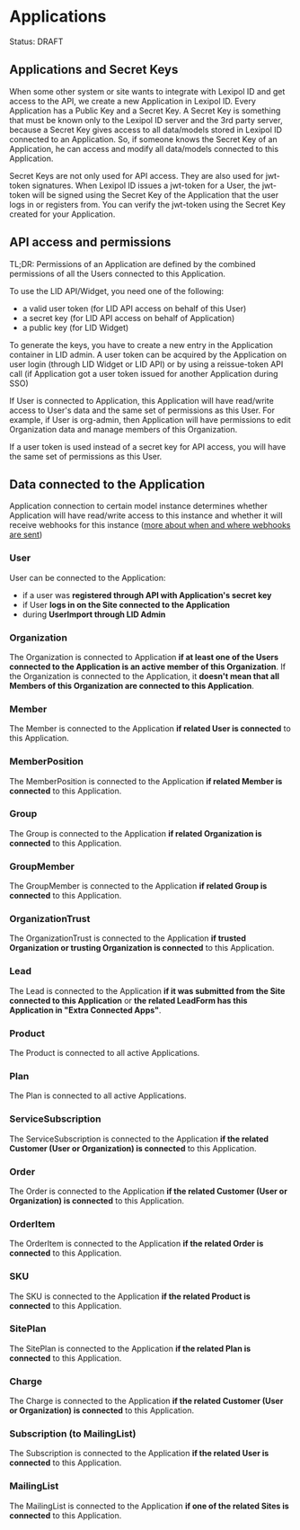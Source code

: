 # Applications
Status: DRAFT

## Applications and Secret Keys
When some other system or site wants to integrate with Lexipol ID and 
get access to the API, we create a new Application in Lexipol ID. 
Every Application has a Public Key and a Secret Key. 
A Secret Key is something that must be known only to the Lexipol ID server and the
3rd party server, because a Secret Key gives access to all data/models stored in
Lexipol ID connected to an Application. So, if someone knows the Secret Key 
of an Application, he can access and modify all data/models connected 
to this Application. 

Secret Keys are not only used for API access. They are also used for jwt-token 
signatures. When Lexipol ID issues a jwt-token for a User, the jwt-token will be signed using the Secret Key of the
Application that the user logs in or registers from. You can verify the jwt-token using 
the Secret Key created for your Application.

## API access and permissions
TL;DR: Permissions of an Application are defined by the combined permissions 
of all the Users connected to this Application.

To use the LID API/Widget, you need one of the following:
* a valid user token (for LID API access on behalf of this User)
* a secret key (for LID API access on behalf of Application)
* a public key (for LID Widget)

To generate the keys, you have to create a new entry in the Application container in LID 
admin.
A user token can be acquired by the Application on user login 
(through LID Widget or LID API) or by using a reissue-token API call 
(if Application got a user token issued for another Application during SSO)

If User is connected to Application, this Application will have read/write 
access to User's data and the same set of permissions as this User. 
For example, if User is org-admin, then Application will have permissions 
to edit Organization data and manage members of this Organization.

If a user token is used instead of a secret key for API access, 
you will have the same set of permissions as this User.  

## Data connected to the Application
Application connection to certain model instance determines whether Application 
will have read/write access to this instance and whether it will receive
webhooks for this instance 
([more about when and where webhooks are sent](./webhooks.md#where-and-when-webhooks-are-sent))


### User
User can be connected to the Application:
- if a user was **registered through API with Application's secret key**
- if User **logs in on the Site connected to the Application**
- during **UserImport through LID Admin**

### Organization
The Organization is connected to Application **if at least one of the Users 
connected to the Application is an active member of this Organization**.
If the Organization is connected to the Application, it **doesn't mean that all
Members of this Organization are connected to this Application**.

### Member
The Member is connected to the Application **if related User is connected** 
to this Application.

### MemberPosition
The MemberPosition is connected to the Application **if related Member 
is connected** to this Application.

### Group
The Group is connected to the Application **if related Organization 
is connected** to this Application.

### GroupMember
The GroupMember is connected to the Application **if related Group 
is connected** to this Application.

### OrganizationTrust
The OrganizationTrust is connected to the Application **if trusted Organization
or trusting Organization is connected** to this Application.

### Lead
The Lead is connected to the Application **if it was submitted from the Site
connected to this Application** or **the related LeadForm has this Application
in "Extra Connected Apps"**.

### Product
The Product is connected to all active Applications.

### Plan
The Plan is connected to all active Applications.

### ServiceSubscription
The ServiceSubscription is connected to the Application **if the related Customer 
(User or Organization) is connected** to this Application.

### Order
The Order is connected to the Application **if the related Customer (User
or Organization) is connected** to this Application.

### OrderItem
The OrderItem is connected to the Application **if the related Order is connected** 
to this Application.

### SKU
The SKU is connected to the Application **if the related Product is connected** 
to this Application.

### SitePlan
The SitePlan is connected to the Application **if the related Plan is connected** 
to this Application.

### Charge
The Charge is connected to the Application **if the related Customer (User
or Organization) is connected** to this Application.

### Subscription (to MailingList)
The Subscription is connected to the Application **if the related User 
is connected** to this Application.

### MailingList
The MailingList is connected to the Application **if one of the related Sites 
is connected** to this Application.
